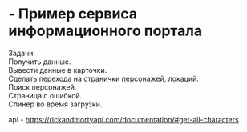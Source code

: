
# - Пример сервиса информационного портала

Задачи:  
Получить данные.  
Вывести данные в карточки.   
Сделать перехода на странички персонажей, локаций.   
Поиск персонажей.  
Страница с ошибкой.  
Спинер во время загрузки.  

api - https://rickandmortyapi.com/documentation/#get-all-characters

